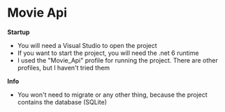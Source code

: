 # Movie Api
**Startup**
 - You will need a Visual Studio to open the project
 - If you want to start the project, you will need the .net 6 runtime
 - I used the "Movie_Api" profile for running the project. There are other profiles, but I haven't tried them

**Info**
 - You won't need to migrate or any other thing, because the project contains the database (SQLite)
